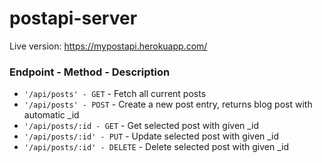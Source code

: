 # postapi-server
Live version: https://mypostapi.herokuapp.com/

### Endpoint - Method - Description
* `'/api/posts' - GET` - Fetch all current posts
*  `'/api/posts' - POST` - Create a new post entry, returns blog post with automatic _id 
* `'/api/posts/:id - GET` - Get selected post with given _id
* `'/api/posts/:id' - PUT` - Update selected post with given _id
* `'/api/posts/:id' - DELETE` - Delete selected post with given _id
